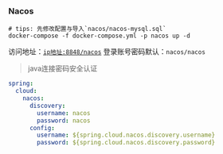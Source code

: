 ### Nacos

```shell
# tips: 先修改配置与导入`nacos/nacos-mysql.sql`
docker-compose -f docker-compose.yml -p nacos up -d
```

访问地址：[`ip地址:8848/nacos`](http://127.0.0.1:8848/nacos)
登录账号密码默认：`nacos/nacos`

> java连接密码安全认证

```yml
spring:
  cloud:
    nacos:
      discovery:
        username: nacos
        password: nacos
      config:
        username: ${spring.cloud.nacos.discovery.username}
        password: ${spring.cloud.nacos.discovery.password}
```

